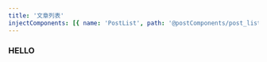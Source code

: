 ```yaml
---
title: '文章列表'
injectComponents: [{ name: 'PostList', path: '@postComponents/post_list.vue' }]
---
```


### HELLO

<PostList/>
